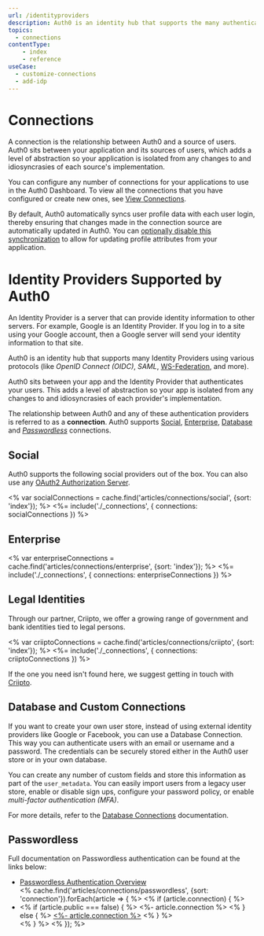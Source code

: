 ```yaml
---
url: /identityproviders
description: Auth0 is an identity hub that supports the many authentication providers listed here.
topics:
  - connections
contentType: 
    - index
    - reference
useCase:
  - customize-connections
  - add-idp
---
```

# Connections

A connection is the relationship between Auth0 and a source of users. Auth0 sits between your application and its sources of users, which adds a level of abstraction so your application is isolated from any changes to and idiosyncrasies of each source's implementation.

You can configure any number of connections for your applications to use in the Auth0 Dashboard. To view all the connections that you have configured or create new ones, see [View Connections](/dashboard/guides/connections/view-connections).

By default, Auth0 automatically syncs user profile data with each user login, thereby ensuring that changes made in the connection source are automatically updated in Auth0. You can [optionally disable this synchronization](/dashboard/guides/connections/configure-connection-sync) to allow for updating profile attributes from your application.

# Identity Providers Supported by Auth0

An Identity Provider is a server that can provide identity information to other servers. For example, Google is an Identity Provider. If you log in to a site using your Google account, then a Google server will send your identity information to that site.

Auth0 is an identity hub that supports many Identity Providers using various protocols (like <dfn data-key="openid">OpenID Connect (OIDC)</dfn>, <dfn data-key="security-assertion-markup-language">SAML</dfn>, [WS-Federation](/protocols/ws-fed), and more).

Auth0 sits between your app and the Identity Provider that authenticates your users. This adds a level of abstraction so your app is isolated from any changes to and idiosyncrasies of each provider's implementation.

The relationship between Auth0 and any of these authentication providers is referred to as a **connection**. Auth0 supports [Social](#social), [Enterprise](#enterprise), [Database](#database-and-custom-connections) and <dfn data-key="passwordless">[Passwordless](#passwordless)</dfn> connections.

## Social

Auth0 supports the following social providers out of the box. You can also use any [OAuth2 Authorization Server](/connections/social/oauth2).

<% var socialConnections = cache.find('articles/connections/social', {sort: 'index'}); %>
<%= include('./_connections', { connections: socialConnections }) %>

## Enterprise

<% var enterpriseConnections = cache.find('articles/connections/enterprise', {sort: 'index'}); %>
<%= include('./_connections', { connections: enterpriseConnections }) %>

## Legal Identities

Through our partner, Criipto, we offer a growing range of government and bank identities tied to legal persons. 

<% var criiptoConnections = cache.find('articles/connections/criipto', {sort: 'index'}); %>
<%= include('./_connections', { connections: criiptoConnections }) %>

If the one you need isn't found here, we suggest getting in touch with [Criipto](https://criipto.com).

## Database and Custom Connections

If you want to create your own user store, instead of using external identity providers like Google or Facebook, you can use a Database Connection. This way you can authenticate users with an email or username and a password. The credentials can be securely stored either in the Auth0 user store or in your own database.

You can create any number of custom fields and store this information as part of the `user_metadata`. You can easily import users from a legacy user store, enable or disable sign ups, configure your password policy, or enable <dfn data-key="multifactor-authentication">multi-factor authentication (MFA)</dfn>.

For more details, refer to the [Database Connections](/connections/database) documentation.

## Passwordless

Full documentation on Passwordless authentication can be found at the links below:

<ul>
<li><a href="/connections/passwordless">Passwordless Authentication Overview</a></li>
<% cache.find('articles/connections/passwordless', {sort: 'connection'}).forEach(article => { %>
  <% if (article.connection) { %>
    <li>
      <% if (article.public === false) { %>
        <%- article.connection %>
      <% } else { %>
        <a href="<%- article.url %>"><%- article.connection %></a>
      <% } %>
    </li>
  <% } %>
<% }); %>
</ul>
